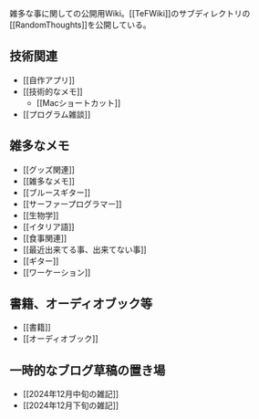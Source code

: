 雑多な事に関しての公開用Wiki。[[TeFWiki]]のサブディレクトリの[[RandomThoughts]]を公開している。

## 技術関連

- [[自作アプリ]]
- [[技術的なメモ]]
  - [[Macショートカット]]
- [[プログラム雑談]]

## 雑多なメモ

- [[グッズ関連]]
- [[雑多なメモ]]
- [[ブルースギター]]
- [[サーファープログラマー]]
- [[生物学]]
- [[イタリア語]]
- [[食事関連]]
- [[最近出来てる事、出来てない事]]
- [[ギター]]
- [[ワーケーション]]

## 書籍、オーディオブック等

- [[書籍]]
- [[オーディオブック]]

## 一時的なブログ草稿の置き場

- [[2024年12月中旬の雑記]]
- [[2024年12月下旬の雑記]]
